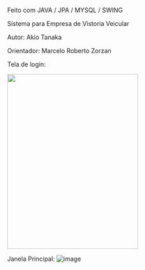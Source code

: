 Feito com JAVA / JPA / MYSQL / SWING

Sistema para Empresa de Vistoria Veicular

Autor: Akio Tanaka

Orientador: Marcelo Roberto Zorzan

Tela  de login:

<img src="https://user-images.githubusercontent.com/54818331/179649406-3c0a7b2e-82f4-406c-b26a-c6db0612e0ea.png" width="300" height="400">

Janela Principal:
![image](https://user-images.githubusercontent.com/54818331/179649441-a4e79593-7ace-4e1f-9057-d21fa06e85ba.png)

